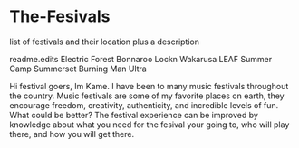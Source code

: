 # The-Fesivals
list of festivals and their location plus a description

 readme.edits
Electric Forest
Bonnaroo
Lockn
Wakarusa
LEAF
Summer Camp
Summerset
Burning Man
Ultra

Hi festival goers, Im Kame. I have been to many music festivals throughout the country. Music festivals are some of my 
favorite places on earth, they encourage freedom, creativity, authenticity, and incredible levels of fun. What could be 
better? The festival experience can be improved by knowledge about what you need for the fesival your going to, who will 
play there, and how you will get there.

